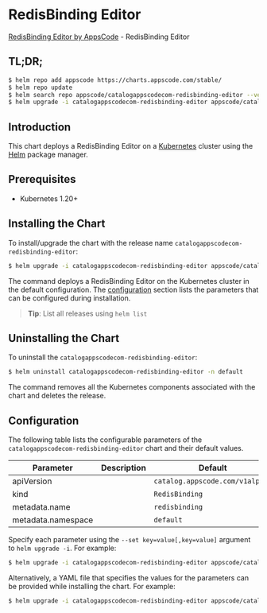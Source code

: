 # RedisBinding Editor

[RedisBinding Editor by AppsCode](https://appscode.com) - RedisBinding Editor

## TL;DR;

```bash
$ helm repo add appscode https://charts.appscode.com/stable/
$ helm repo update
$ helm search repo appscode/catalogappscodecom-redisbinding-editor --version=v0.25.0
$ helm upgrade -i catalogappscodecom-redisbinding-editor appscode/catalogappscodecom-redisbinding-editor -n default --create-namespace --version=v0.25.0
```

## Introduction

This chart deploys a RedisBinding Editor on a [Kubernetes](http://kubernetes.io) cluster using the [Helm](https://helm.sh) package manager.

## Prerequisites

- Kubernetes 1.20+

## Installing the Chart

To install/upgrade the chart with the release name `catalogappscodecom-redisbinding-editor`:

```bash
$ helm upgrade -i catalogappscodecom-redisbinding-editor appscode/catalogappscodecom-redisbinding-editor -n default --create-namespace --version=v0.25.0
```

The command deploys a RedisBinding Editor on the Kubernetes cluster in the default configuration. The [configuration](#configuration) section lists the parameters that can be configured during installation.

> **Tip**: List all releases using `helm list`

## Uninstalling the Chart

To uninstall the `catalogappscodecom-redisbinding-editor`:

```bash
$ helm uninstall catalogappscodecom-redisbinding-editor -n default
```

The command removes all the Kubernetes components associated with the chart and deletes the release.

## Configuration

The following table lists the configurable parameters of the `catalogappscodecom-redisbinding-editor` chart and their default values.

|     Parameter      | Description |                  Default                   |
|--------------------|-------------|--------------------------------------------|
| apiVersion         |             | <code>catalog.appscode.com/v1alpha1</code> |
| kind               |             | <code>RedisBinding</code>                  |
| metadata.name      |             | <code>redisbinding</code>                  |
| metadata.namespace |             | <code>default</code>                       |


Specify each parameter using the `--set key=value[,key=value]` argument to `helm upgrade -i`. For example:

```bash
$ helm upgrade -i catalogappscodecom-redisbinding-editor appscode/catalogappscodecom-redisbinding-editor -n default --create-namespace --version=v0.25.0 --set apiVersion=catalog.appscode.com/v1alpha1
```

Alternatively, a YAML file that specifies the values for the parameters can be provided while
installing the chart. For example:

```bash
$ helm upgrade -i catalogappscodecom-redisbinding-editor appscode/catalogappscodecom-redisbinding-editor -n default --create-namespace --version=v0.25.0 --values values.yaml
```
